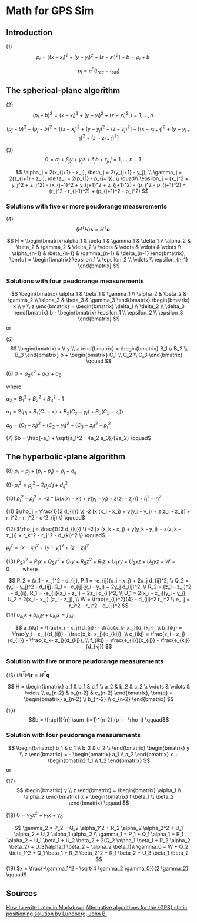 # Math for GPS Sim 

<script type="text/javascript"
        src="https://cdnjs.cloudflare.com/ajax/libs/mathjax/2.7.0/MathJax.js?config=TeX-AMS_CHTML"></script>

<script type="text/x-mathjax-config">
MathJax.Hub.Config({
tex2jax: {
inlineMath: [['$','$'], ['\\(','\\)']],
processEscapes: true},
jax: ["input/TeX","input/MathML","input/AsciiMath","output/CommonHTML"],
extensions: ["tex2jax.js","mml2jax.js","asciimath2jax.js","MathMenu.js","MathZoom.js","AssistiveMML.js", "[Contrib]/a11y/accessibility-menu.js"],
TeX: {
extensions: ["AMSmath.js","AMSsymbols.js","noErrors.js","noUndefined.js"],
equationNumbers: {
autoNumber: "AMS"
}
}
});
</script>

## Introduction

(1)
$$ p_i = [(x-x_i)^2 + (y-y_i)^2 + (z - z_i)^2] + b = \rho_i +b \qquad$$

$$ p_i = c^* (t_{rec} - t_{sat} ) $$

## The spherical-plane algorithm

(2)
$$ (p_i- b)^2 = (x-x_i)^2 + (y-y_i)^2 + (z-z_i)^2, i =1,...,n \qquad$$

$$ (p_j - b)^2 - (p_j - b)^2 = [(x-x_j)^2 + (y-y_j)^2 + (z-z_j)^2] - [(x-x_{j+1})^2 + (y-y_{j+1})^2 + (z-z_{j+1})^2]
$$

(3)
$$ 0 = \alpha_j + \beta_j y + \gamma_j z + \delta_j b + \epsilon_j, j = 1, ..., n-1 \qquad$$

$$ \alpha_j = 2(x_{j+1} - x_j), \beta_j = 2(y_{j+1} - y_j), \\
\gamma_j = 2(z_{j+1} - z_j), \delta_j = 2(p_{1} - p_{j+1}), \\
\quad\\
\epsilon_j = (x_j^2 + y_j^2 + z_j^2) - (x_{j+1}^2 + y_{j+1}^2 + z_{j+1}^2) - (p_j^2 - p_{j+1}^2) = (r_j^2 - r_{j-1}^2) + (p_{j+1}^2 - p_j^2)
$$

### Solutions with five or more peudorange measurements

(4)
$$ (H^T H) \bm{s} = H^T \bm{u} \qquad$$

$$ H = \begin{bmatrix}\alpha_1 & \beta_1 & \gamma_1  & \delta_1 \\
       \alpha_2 & \beta_2 & \gamma_2  & \delta_2  \\
       \vdots  & \vdots  & \vdots & \vdots \\
       \alpha_{n-1} & \beta_{n-1} & \gamma_{n-1}  & \delta_{n-1}  
      \end{bmatrix},
      \bm{u} = \begin{bmatrix} \epsilon_1 \\ \epsilon_2 \\ \vdots \\ \epsilon_{n-1} \end{bmatrix}
$$

### Solutions with four peudorange measurements

$$ \begin{bmatrix}
      \alpha_1 & \beta_1 & \gamma_1  \\
       \alpha_2 & \beta_2 & \gamma_2   \\
       \alpha_3 & \beta_3 & \gamma_3
      \end{bmatrix}
      \begin{bmatrix} x \\ y \\ z \end{bmatrix} =
      \begin{bmatrix} \delta_1 \\ \delta_2 \\ \delta_3 \end{bmatrix} b -
      \begin{bmatrix} \epsilon_1 \\ \epsilon_2 \\ \epsilon_3 \end{bmatrix}
$$
or

(5)
$$
     \begin{bmatrix} x \\ y \\ z \end{bmatrix} =
      \begin{bmatrix} B_1 \\ B_2 \\ B_3 \end{bmatrix} b +
      \begin{bmatrix} C_1 \\ C_2 \\ C_3 \end{bmatrix} \qquad
$$

(6)
$0 = a_2x^2 + a_1x + a_0 \qquad$

where

$a_2 = B_1^2 + B_2^2 + B_3^2 - 1$

$a_1  = 2(p_i + B_1(C_1 - x_i) + B_2 (C_2 - y_i) + B_3 (C_3 - z_i))$

$a_0 = (C_1 - x_i)^2 + (C_2 -y_i)^2 + (C_3 - z_i)^2 - p^2_i$

(7)
$b = \frac{-a_1 + \sqrt{a_1^2 - 4a_2 a_0}}{2a_2} \qquad$

## The hyperbolic-plane algorithm

(8)
$\rho_i = \rho_j + (p_i - p_j)=  \rho_j + d_{ij} \qquad$

(9)
$\rho_i^2 = \rho_j^2 + 2 \rho_j d_ij + d_{ij}^2 \qquad$

(10)
$\rho_i^2 - \rho_j^2 = -2 * [x(x(x_i - x_j) + y(y_i - y_j) + z(z_i - z_j))] + r_i^2 - r_j^2 \qquad$

(11)
$\rho_j = \frac{1}{2 d_{ij}} \{ -2 [x (x_i - x_j) + y(y_i - y_j) + z(z_i - z_j)] + r_i^2 - r_j^2 - d^2_{ij} \} \qquad$

(12)
$\rho_j = \frac{1}{2 d_{kj}} \{ -2 [x (x_k - x_j) + y(y_k - y_j) + z(z_k - z_j)] + r_k^2 - r_j^2 - d_{kj}^2 \} \qquad$

$\rho_j^2 = (x-x_j)^2 + (y-y_j)^2 + (z-z_j)^2$

(13)
$P_2 x^2 + P_1 x + Q_2 y^2 + Q_1 y + R_2 z^2 + R_1 z + U_1 xy + U_2 xz + U_3 yz + W = 0 \qquad$
where

$$ P_2 = (x_1 - x_j)^2 - d_{ij}, P_1 = -e_{ij}(x_i  - x_j) + 2x_j d_{ij}^2, \\
Q_2 = (y_1 - y_j)^2 - d_{ij}, Q_1 = -e_{ij}(y_i  - y_j) + 2y_j d_{ij}^2, \\
R_2 = (z_1 - z_j)^2 - d_{ij}, R_1 = -e_{ij}(z_i  - z_j) + 2z_j d_{ij}^2, \\
U_1 = 2(x_i - x_j)(y_i - y_j), U_2 = 2(x_i - x_j) (z_i - z_j), \\
W = \frac{e_{ij}^2}{4} - d_{ij}^2 r_j^2  \\
e_ ij = r_i^2 - r_j^2 - d_{ij}^2
$$
(14)
$a_{ikj} x + b_{ikj} y + c_{ikj} z = f_{ikj} \qquad$

$$
a_{ikj} = \frac{x_i - x_j}{d_{ij}} - \frac{x_k- x_j}{d_{kj}}, \\
b_{ikj} = \frac{y_i - x_j}{d_{ij}} - \frac{x_k- x_j}{d_{kj}}, \\
c_{ikj} = \frac{z_i - z_j}{d_{ij}} - \frac{z_k- z_j}{d_{kj}}, \\
f_{ikj} = \frac{e_{ij}}{d_{ij}} - \frac{e_{kj}}{d_{kj}}
$$

### Solution with five or more peudorange measurements

(15)
$(H^T H) \bm{r} = H^T \bm{q} \qquad$

$$ H = \begin{bmatrix} a_1 & b_1 & c_1  \\
       a_2 & b_2 & c_2    \\
       \vdots  & \vdots  & \vdots \\
       a_{n-2} & b_{n-2} & c_{n-2}  
      \end{bmatrix},
      \bm{q} = \begin{bmatrix} a_{n-2} \\ b_{n-2} \\ c_{n-2} \end{bmatrix}
$$

(16)
$$b = \frac{1}{n} \sum_{i=1}^{n-2} (p_i - \rho_i) \qquad$$

### Solution with four peudorange measurements

$$  \begin{bmatrix} b_1 & c_1  \\
       b_2 & c_2     \\  
      \end{bmatrix} \begin{bmatrix} y \\ z  \end{bmatrix}
      = - \begin{bmatrix} a_1 \\ a_2 \end{bmatrix} x + \begin{bmatrix} f_1 \\ f_2 \end{bmatrix}
$$
or

(17)
$$  \begin{bmatrix} y \\ z  \end{bmatrix}
      = \begin{bmatrix} \alpha_1 \\ \alpha_2 \end{bmatrix} x + \begin{bmatrix} f
      \beta_1 \\ \beta_2 \end{bmatrix} \qquad $$

(18)
$0 = \gamma_2 x^2 + \gamma_1 x + \gamma_0 \qquad$

$$
\gamma_2 = P_2 + Q_2 \alpha_1^2 + R_2 \alpha_2 \alpha_2^2 + U_1 \alpha_2 + U_3 \alpha_1 \alpha_2 \\
\gamma_1 = P_1 + Q_1 \alpha_1  + R_1 \alpha_2 + U_1 \beta_1 + U_2 \beta_2 + 2(Q_2 \alpha_1 \beta_1 + R_2 \alpha_2 \beta_2) + U_3(\alpha_1 \beta_2 + \alpha_2 \beta_1)\\
\gamma_0 = W + Q_2 \beta_1^2 + Q_1 \beta_1 + R_2 \beta_2^2 + R_1 \beta_2 + U_3 \beta_1 \beta_2
$$
(19)
$x = \frac{-\gamma_1^2 - \sqrt{4 \gamma_2 \gamma_0}}{2 \gamma_2} \qquad$

## Sources

[How to write Latex in Markdown](http://flennerhag.com/2017-01-14-latex/)
[Alternative algorithms for the {GPS} static positioning solution by Lundberg, John B.](https://www.sciencedirect.com/science/article/pii/S0096300399002192)
